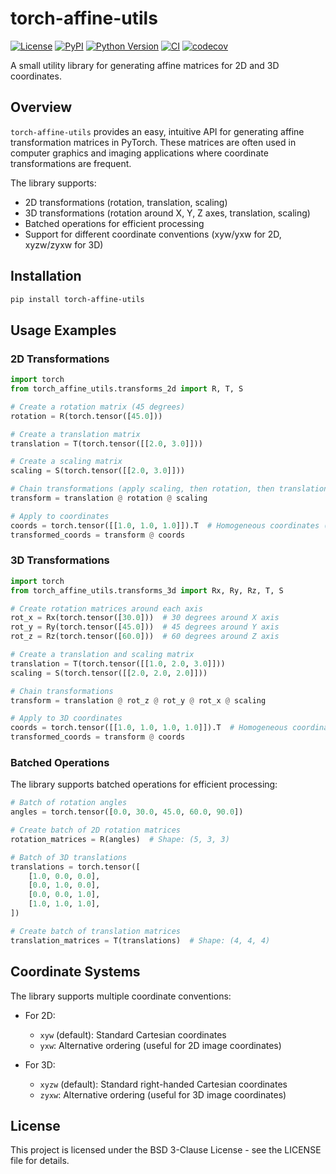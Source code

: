 # torch-affine-utils

[![License](https://img.shields.io/pypi/l/torch-affine-utils.svg?color=green)](https://github.com/teamtomo/torch-affine-utils/raw/main/LICENSE)
[![PyPI](https://img.shields.io/pypi/v/torch-affine-utils.svg?color=green)](https://pypi.org/project/torch-affine-utils)
[![Python Version](https://img.shields.io/pypi/pyversions/torch-affine-utils.svg?color=green)](https://python.org)
[![CI](https://github.com/teamtomo/torch-affine-utils/actions/workflows/ci.yml/badge.svg)](https://github.com/teamtomo/torch-affine-utils/actions/workflows/ci.yml)
[![codecov](https://codecov.io/gh/teamtomo/torch-affine-utils/branch/main/graph/badge.svg)](https://codecov.io/gh/teamtomo/torch-affine-utils)

A small utility library for generating affine matrices for 2D and 3D coordinates.

## Overview

`torch-affine-utils` provides an easy, intuitive API for generating affine transformation matrices in PyTorch. 
These matrices are often used in computer graphics and imaging applications where coordinate transformations are frequent.

The library supports:
- 2D transformations (rotation, translation, scaling)
- 3D transformations (rotation around X, Y, Z axes, translation, scaling)
- Batched operations for efficient processing
- Support for different coordinate conventions (xyw/yxw for 2D, xyzw/zyxw for 3D)

## Installation

```bash
pip install torch-affine-utils
```

## Usage Examples

### 2D Transformations

```python
import torch
from torch_affine_utils.transforms_2d import R, T, S

# Create a rotation matrix (45 degrees)
rotation = R(torch.tensor([45.0]))

# Create a translation matrix
translation = T(torch.tensor([[2.0, 3.0]]))

# Create a scaling matrix
scaling = S(torch.tensor([[2.0, 3.0]]))

# Chain transformations (apply scaling, then rotation, then translation)
transform = translation @ rotation @ scaling

# Apply to coordinates
coords = torch.tensor([[1.0, 1.0, 1.0]]).T  # Homogeneous coordinates (x, y, w)
transformed_coords = transform @ coords
```

### 3D Transformations

```python
import torch
from torch_affine_utils.transforms_3d import Rx, Ry, Rz, T, S

# Create rotation matrices around each axis
rot_x = Rx(torch.tensor([30.0]))  # 30 degrees around X axis
rot_y = Ry(torch.tensor([45.0]))  # 45 degrees around Y axis
rot_z = Rz(torch.tensor([60.0]))  # 60 degrees around Z axis

# Create a translation and scaling matrix
translation = T(torch.tensor([[1.0, 2.0, 3.0]]))
scaling = S(torch.tensor([[2.0, 2.0, 2.0]]))

# Chain transformations
transform = translation @ rot_z @ rot_y @ rot_x @ scaling

# Apply to 3D coordinates
coords = torch.tensor([[1.0, 1.0, 1.0, 1.0]]).T  # Homogeneous coordinates (x, y, z, w)
transformed_coords = transform @ coords
```

### Batched Operations

The library supports batched operations for efficient processing:

```python
# Batch of rotation angles
angles = torch.tensor([0.0, 30.0, 45.0, 60.0, 90.0])

# Create batch of 2D rotation matrices
rotation_matrices = R(angles)  # Shape: (5, 3, 3)

# Batch of 3D translations
translations = torch.tensor([
    [1.0, 0.0, 0.0],
    [0.0, 1.0, 0.0],
    [0.0, 0.0, 1.0],
    [1.0, 1.0, 1.0],
])

# Create batch of translation matrices
translation_matrices = T(translations)  # Shape: (4, 4, 4)
```

## Coordinate Systems

The library supports multiple coordinate conventions:

- For 2D:
  - `xyw` (default): Standard Cartesian coordinates
  - `yxw`: Alternative ordering (useful for 2D image coordinates)

- For 3D:
  - `xyzw` (default): Standard right-handed Cartesian coordinates
  - `zyxw`: Alternative ordering (useful for 3D image coordinates)

## License

This project is licensed under the BSD 3-Clause License - see the LICENSE file for details.
